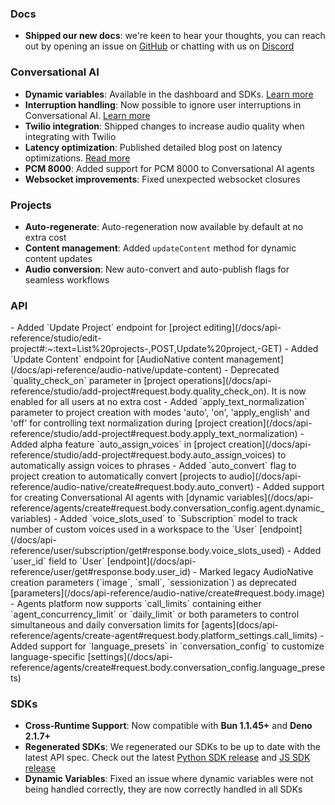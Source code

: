 ### Docs

- **Shipped our new docs**: we're keen to hear your thoughts, you can reach out by opening an issue on [GitHub](https://github.com/elevenlabs/elevenlabs-docs) or chatting with us on [Discord](https://discord.gg/elevenlabs)

### Conversational AI

- **Dynamic variables**: Available in the dashboard and SDKs. [Learn more](/docs/conversational-ai/customization/personalization/dynamic-variables)
- **Interruption handling**: Now possible to ignore user interruptions in Conversational AI. [Learn more](/docs/conversational-ai/customization/conversation-flow#interruptions)
- **Twilio integration**: Shipped changes to increase audio quality when integrating with Twilio
- **Latency optimization**: Published detailed blog post on latency optimizations. [Read more](/blog/how-do-you-optimize-latency-for-conversational-ai)
- **PCM 8000**: Added support for PCM 8000 to Conversational AI agents
- **Websocket improvements**: Fixed unexpected websocket closures

### Projects

- **Auto-regenerate**: Auto-regeneration now available by default at no extra cost
- **Content management**: Added `updateContent` method for dynamic content updates
- **Audio conversion**: New auto-convert and auto-publish flags for seamless workflows

### API

<Accordion title="View API changes">
- Added `Update Project` endpoint for [project editing](/docs/api-reference/studio/edit-project#:~:text=List%20projects-,POST,Update%20project,-GET)
- Added `Update Content` endpoint for [AudioNative content management](/docs/api-reference/audio-native/update-content)
- Deprecated `quality_check_on` parameter in [project operations](/docs/api-reference/studio/add-project#request.body.quality_check_on). It is now enabled for all users at no extra cost 
- Added `apply_text_normalization` parameter to project creation with modes 'auto', 'on', 'apply_english' and 'off' for controlling text normalization during [project creation](/docs/api-reference/studio/add-project#request.body.apply_text_normalization)
- Added alpha feature `auto_assign_voices` in [project creation](/docs/api-reference/studio/add-project#request.body.auto_assign_voices) to automatically assign voices to phrases 
- Added `auto_convert` flag to project creation to automatically convert [projects to audio](/docs/api-reference/audio-native/create#request.body.auto_convert)
- Added support for creating Conversational AI agents with [dynamic variables](/docs/api-reference/agents/create#request.body.conversation_config.agent.dynamic_variables)
- Added `voice_slots_used` to `Subscription` model to track number of custom voices used in a workspace to the `User` [endpoint](/docs/api-reference/user/subscription/get#response.body.voice_slots_used)
- Added `user_id` field to `User` [endpoint](/docs/api-reference/user/get#response.body.user_id)
- Marked legacy AudioNative creation parameters (`image`, `small`, `sessionization`) as deprecated [parameters](/docs/api-reference/audio-native/create#request.body.image)
- Agents platform now supports `call_limits` containing either `agent_concurrency_limit` or `daily_limit` or both parameters to control simultaneous and daily conversation limits for [agents](docs/api-reference/agents/create-agent#request.body.platform_settings.call_limits)
- Added support for `language_presets` in `conversation_config` to customize language-specific [settings](/docs/api-reference/agents/create#request.body.conversation_config.language_presets)
</Accordion>

### SDKs

- **Cross-Runtime Support**: Now compatible with **Bun 1.1.45+** and **Deno 2.1.7+**
- **Regenerated SDKs**: We regenerated our SDKs to be up to date with the latest API spec. Check out the latest [Python SDK release](https://github.com/elevenlabs/elevenlabs-python/releases/tag/1.50.5) and [JS SDK release](https://github.com/elevenlabs/elevenlabs-js/releases/tag/v1.50.4)
- **Dynamic Variables**: Fixed an issue where dynamic variables were not being handled correctly, they are now correctly handled in all SDKs
